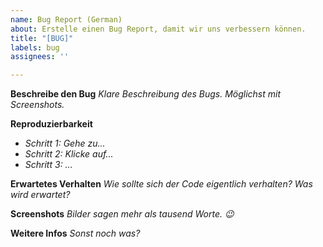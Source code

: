 ```yaml
---
name: Bug Report (German)
about: Erstelle einen Bug Report, damit wir uns verbessern können.
title: "[BUG]"
labels: bug
assignees: ''

---
```


**Beschreibe den Bug**
_Klare Beschreibung des Bugs. Möglichst mit Screenshots._

**Reproduzierbarkeit**
* _Schritt 1: Gehe zu..._
* _Schritt 2: Klicke auf..._
* _Schritt 3: ..._

**Erwartetes Verhalten**
_Wie sollte sich der Code eigentlich verhalten? Was wird erwartet?_

**Screenshots**
_Bilder sagen mehr als tausend Worte. 😉_

**Weitere Infos**
_Sonst noch was?_
